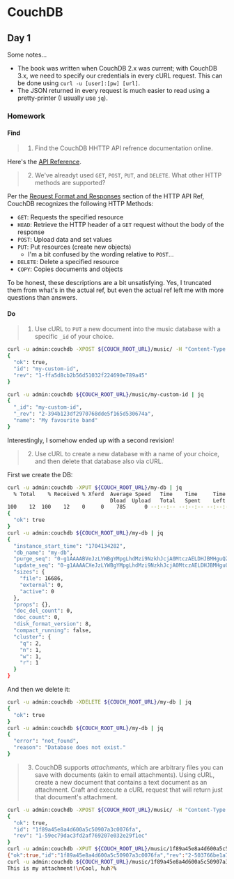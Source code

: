 # CouchDB

## Day 1
Some notes...
- The book was written when CouchDB 2.x was current; with CouchDB 3.x, we need
  to specify our credentials in every cURL request. This can be done using
  `curl -u [user]:[pw] [url]`.
- The JSON returned in every request is much easier to read using a
  pretty-printer (I usually use `jq`).

### Homework
#### Find

> 1. Find the CouchDB HHTTP API refrence documentation online.

Here's the [API Reference](https://docs.couchdb.org/en/stable/api/index.html).


> 2. We've alreadyt used `GET`, `POST`, `PUT`, and `DELETE`. What other HTTP
>    methods are supported?

Per the [Request Format and
Responses](https://docs.couchdb.org/en/stable/api/basics.html#request-format-and-responses)
section of the HTTP API Ref, CouchDB recognizes the following HTTP Methods:

- `GET`: Requests the specified resource
- `HEAD`: Retrieve the HTTP header of a `GET` request without the body of the response
- `POST`: Upload data and set values
- `PUT`: Put resources (create new objects)
    - I'm a bit confused by the wording relative to `POST`...
- `DELETE`: Delete a specified resource
- `COPY`: Copies documents and objects

To be honest, these descriptions are a bit unsatisfying. Yes, I truncated them
from what's in the actual ref, but even the actual ref left me with more
questions than answers.

#### Do
> 1. Use cURL to `PUT` a new document into the music database with a specific `_id` of your choice.

```sh
curl -u admin:couchdb -XPOST ${COUCH_ROOT_URL}/music/ -H "Content-Type: application/json" -d '{ "_id": "my-custom-id", "name": "My favourite band" }' | jq
{
  "ok": true,
  "id": "my-custom-id",
  "rev": "1-ffa5d8cb2b56d51032f224690e789a45"
}

curl -u admin:couchdb ${COUCH_ROOT_URL}/music/my-custom-id | jq                         13:33:55
{
  "_id": "my-custom-id",
  "_rev": "2-394b123df2970768dde5f165d530674a",
  "name": "My favourite band"
}
```

Interestingly, I somehow ended up with a second revision!


> 2. Use cURL to create a new database with a name of your choice, and then delete that database also via cURL.

First we create the DB: 
```sh
curl -u admin:couchdb -XPUT ${COUCH_ROOT_URL}/my-db | jq                                13:36:45
  % Total    % Received % Xferd  Average Speed   Time    Time     Time  Current
                                 Dload  Upload   Total   Spent    Left  Speed
100    12  100    12    0     0    785      0 --:--:-- --:--:-- --:--:--   800
{
  "ok": true
}
curl -u admin:couchdb ${COUCH_ROOT_URL}/my-db | jq                                      13:38:02
{
  "instance_start_time": "1704134282",
  "db_name": "my-db",
  "purge_seq": "0-g1AAAABVeJzLYWBgYMpgLhdMzi9NzkhJcjA0MtczAELDHJBMHguQZGgAUv-BICuRAbfSRIakeoiaLACuiRhq",
  "update_seq": "0-g1AAAACXeJzLYWBgYMpgLhdMzi9NzkhJcjA0MtczAELDHJBMHguQZGgAUv-BICuDOZEhFyjAnmJuZp5ikIRFG26zEhmS6lEMMbG0NLdMMcOiPgsAuF0ogA",
  "sizes": {
    "file": 16686,
    "external": 0,
    "active": 0
  },
  "props": {},
  "doc_del_count": 0,
  "doc_count": 0,
  "disk_format_version": 8,
  "compact_running": false,
  "cluster": {
    "q": 2,
    "n": 1,
    "w": 1,
    "r": 1
  }
}
```

And then we delete it:
```sh
curl -u admin:couchdb -XDELETE ${COUCH_ROOT_URL}/my-db | jq                      ✘ INT  13:38:26
{
  "ok": true
}
curl -u admin:couchdb ${COUCH_ROOT_URL}/my-db | jq                                      13:38:48
{
  "error": "not_found",
  "reason": "Database does not exist."
}
```



> 3. CouchDB supports _attachments_, which are arbitrary files you can save
>    with documents (akin to email attachments). Using cURL, create a new
>    document that contains a text document as an attachment. Craft and execute
>    a cURL request that will return just that document's attachment.

```sh
curl -u admin:couchdb -XPOST ${COUCH_ROOT_URL}/music/ -H "Content-Type: application/json" -d '{ "name": "See Attached" }' | jq
{
  "ok": true,
  "id": "1f89a45e8a4d600a5c50907a3c0076fa",
  "rev": "1-59ec79dac3fd2af769207e032e29f1ec"
}
curl -u admin:couchdb -XPUT ${COUCH_ROOT_URL}/music/1f89a45e8a4d600a5c50907a3c0076fa/attached.txt -H "Content-Type: text/plain" -H "If-Match: 1-59ec79dac3fd2af769207e032e29f1ec" -d 'This is my attachment!\nCool, huh?'
{"ok":true,"id":"1f89a45e8a4d600a5c50907a3c0076fa","rev":"2-503766be1a7be41672141f9575c2ce2f"}
curl -u admin:couchdb ${COUCH_ROOT_URL}/music/1f89a45e8a4d600a5c50907a3c0076fa/attached.txt 
This is my attachment!\nCool, huh?%
```
